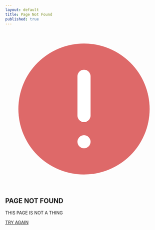 ```yaml
---
layout: default
title: Page Not Found
published: true
---
```

<div class="mc404__content">
<svg viewBox="0 0 24 24" fill="none" xmlns="http://www.w3.org/2000/svg"><circle cx="12" cy="12" r="10" fill="#d32f2fb6"/><path d="M12 7V13" stroke="white" stroke-width="2" stroke-linecap="round"/><circle cx="12" cy="17" r="1" fill="white"/></svg>
<h2>PAGE NOT FOUND</h2>
<p>THIS PAGE IS NOT A THING</p>
<a href="/">TRY AGAIN</a>
</div>